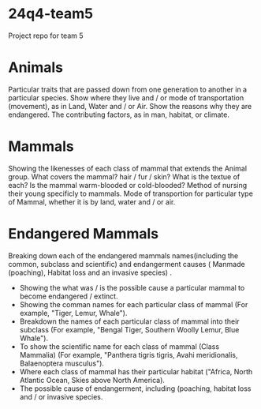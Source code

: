 # 24q4-team5
Project repo for team 5

# Animals

Particular traits that are passed down from one generation to another in a particular species.
Show where they live and / or mode of transportation (movement), as in Land, Water and / or Air.
Show the reasons why they are endangered. The contributing factors, as in man, habitat, or climate.

# Mammals

Showing the likenesses of each class of mammal that extends the Animal group.
What covers the mammal? hair / fur / skin? What is the textue of each?
Is the mammal warm-blooded or cold-blooded?
Method of nursing their young specificly to mammals.
Mode of transportion for particular type of Mammal, whether it is by land, water and / or air.

# Endangered Mammals

Breaking down each of the endangered mammals names(including the common, subclass and scientific) and endangerment causes ( Manmade (poaching), Habitat loss and an invasive species) .

* Showing the what was / is the possible cause a particular mammal to become endangered / extinct.
* Showing the comman names for each particular class of mammal (For example, "Tiger, Lemur, Whale").
* Breakdown the names of each particular class of mammal into their subclass (For example, "Bengal Tiger, Southern Woolly Lemur, Blue Whale").
* To show the scientific name for each class of mammal (Class Mammalia) (For example, "Panthera tigris tigris, Avahi meridionalis, Balaenoptera musculus").
* Where each class of mammal has their particular habitat ("Africa, North Atlantic Ocean, Skies above North America).
* The possible cause of endangerment, including (poaching, habitat loss and / or invasive species.
